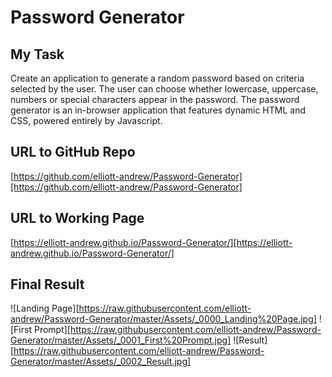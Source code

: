 # Password Generator

## My Task

Create an application to generate a random password based on criteria selected by the user. The user can choose whether lowercase, uppercase, numbers or special characters appear in the password. The password generator is an in-browser application that features dynamic HTML and CSS, powered entirely by Javascript. 

## URL to GitHub Repo
[https://github.com/elliott-andrew/Password-Generator][https://github.com/elliott-andrew/Password-Generator]

## URL to Working Page
[https://elliott-andrew.github.io/Password-Generator/][https://elliott-andrew.github.io/Password-Generator/]


## Final Result
![Landing Page][https://raw.githubusercontent.com/elliott-andrew/Password-Generator/master/Assets/_0000_Landing%20Page.jpg]
![First Prompt][https://raw.githubusercontent.com/elliott-andrew/Password-Generator/master/Assets/_0001_First%20Prompt.jpg]
![Result][https://raw.githubusercontent.com/elliott-andrew/Password-Generator/master/Assets/_0002_Result.jpg]
